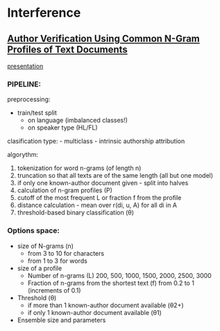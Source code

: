 # Interference

## [Author Verification Using Common N-Gram Profiles of Text Documents](https://www.aclweb.org/anthology/C14-1038.pdf)
[presentation](https://docs.google.com/presentation/d/1BZhBRqKzosFH2LZMjeQsJ-l_2NAoIszGsNeXn3zk0Z8/edit#slide=id.g7e294f0bb6_0_100)

### PIPELINE:
preprocessing:
- train/test split
    - on language (imbalanced classes!)
    - on speaker type (HL/FL)
    
clasification type:
    - multiclass
    - intrinsic authorship attribution

algorythm:
1. tokenization for word n-grams (of length n)
2. truncation so that all texts are of the same length (all but one model)
3. if only one known-author document given - split into halves
4. calculation of n-gram profiles (P)
5. cutoff of the most frequent L or fraction f from the profile
6. distance calculation - mean over r(di, u, A) for all di in A
7. threshold-based binary classification (θ)

### Options space:
- size of N-grams (n)
    - from 3 to 10 for characters
    - from 1 to 3 for words
- size of a profile 
    - Number of n-grams (L) 200, 500, 1000, 1500, 2000, 2500, 3000
    - Fraction of n-grams from the shortest text (f) from 0.2 to 1 (increments of 0.1)
- Threshold (θ)
  - if more than 1 known-author document available (θ2+)
  - if only 1 known-author document available (θ1)
- Ensemble size and parameters

